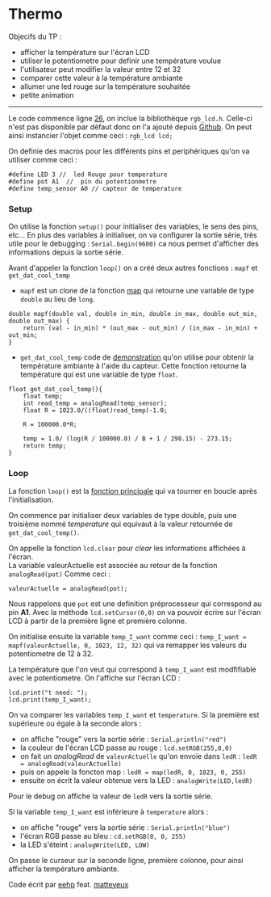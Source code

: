# Thermo

Objecifs du TP : 
- afficher la température sur l'écran LCD
- utiliser le potentiometre pour definir une température voulue
- l'utilisateur peut modifier la valeur entre 12 et 32
- comparer cette valeur à la température ambiante 
- allumer une led rouge sur la température souhaitée 
- petite animation


---

Le code commence ligne [26](https://github.com/matteyeux/Arduino/blob/master/thermo/tp.ino#L26), on inclue la bibliothèque `rgb_lcd.h`. Celle-ci n'est pas disponible par défaut donc on l'a ajouté depuis [Github](https://github.com/Seeed-Studio/Grove_LCD_RGB_Backlight). On peut ainsi instancier l'objet comme ceci : `rgb_lcd lcd;`  <br>

On definie des macros pour les différents pins et periphériques qu'on va utiliser comme ceci : 
```
#define LED 3 //  led Rouge pour temperature
#define pot A1  //  pin du potentionmetre
#define temp_sensor A0 // capteur de temperature
```

### Setup

On utilise la fonction `setup()` pour initialiser des variables, le sens des pins, etc...
En plus des variables à initialiser, on va configurer la sortie série, très utile pour le debugging :
`Serial.begin(9600)` ca nous permet d'afficher des informations depuis la sortie série.

Avant d'appeler la fonction `loop()` on a créé deux autres fonctions : `mapf` et `get_dat_cool_temp`
- `mapf` est un clone de la fonction [map](https://www.arduino.cc/reference/en/language/functions/math/map/) qui retourne une variable de type `double` au lieu de `long`.
```
double mapf(double val, double in_min, double in_max, double out_min, double out_max) {
	return (val - in_min) * (out_max - out_min) / (in_max - in_min) + out_min;
}
```
- `get_dat_cool_temp` code de [demonstration](http://wiki.seeed.cc/Grove-Temperature_Sensor_V1.2/) qu'on utilise pour obtenir la température ambiante à l'aide du capteur. Cette fonction retourne la température qui est une variable de type `float`.
```
float get_dat_cool_temp(){
	float temp;
	int read_temp = analogRead(temp_sensor);
	float R = 1023.0/((float)read_temp)-1.0;

	R = 100000.0*R;

	temp = 1.0/ (log(R / 100000.0) / B + 1 / 298.15) - 273.15;
	return temp;
}
```
### Loop
La fonction `loop()` est la [fonction principale](https://github.com/matteyeux/Arduino/blob/master/thermo/tp.ino#L65) qui va tourner en boucle après l'initialisation.

On commence par initialiser deux variables de type double, puis une troisième nommé _temperature_ qui equivaut à la valeur retournée de `get_dat_cool_temp()`.

On appelle la fonction `lcd.clear` pour _clear_ les informations affichées à l'écran. <br>
La variable valeurActuelle est associée au retour de la fonction `analogRead(pot)` Comme ceci : 
```
valeurActuelle = analogRead(pot);
```
Nous rappelons que `pot` est une definition préprocesseur qui correspond au pin **A1**.
Avec la méthode `lcd.setCursor(0,0)` on va pouvoir écrire sur l'écran LCD à partir de la première ligne et première colonne.

On initialise ensuite la variable `temp_I_want` comme ceci : `temp_I_want = mapf(valeurActuelle, 0, 1023, 12, 32)` qui va remapper les valeurs du potentiometre de 12 à 32.

La température que l'on veut qui correspond à `temp_I_want` est modfifiable avec le potentiometre. On l'affiche sur l'écran LCD : 
```
lcd.print("t need: ");
lcd.print(temp_I_want);
```

On va comparer les variables `temp_I_want` et `temperature`. Si la première est supérieure ou égale à la seconde alors :
- on affiche "rouge" vers la sortie série : `Serial.println("red")`
- la couleur de l'écran LCD passe au rouge : `lcd.setRGB(255,0,0)`
- on fait un _analogRead_ de `valeurActuelle` qu'on envoie dans `ledR` : `ledR = analogRead(valeurActuelle)`
- puis on appele la foncton map : `ledR = map(ledR, 0, 1023, 0, 255)`
- ensuite on écrit la valeur obtenue vers la LED : `analogWrite(LED,ledR)`

Pour le debug on affiche la valeur de `ledR` vers la sortie série.

Si la variable `temp_I_want` est inférieure à `temperature` alors : 
- on affiche "rouge" vers la sortie série : `Serial.println("blue")`
- l'écran RGB passe au bleu : `cd.setRGB(0, 0, 255)`
- la LED s'éteint : `analogWrite(LED, LOW)`

On passe le curseur sur la seconde ligne, première colonne, pour ainsi afficher la température ambiante.

Code écrit par [eehp](https://twitter.com/eehp205) feat. [matteyeux](https://twitter.com/matteyeux)

